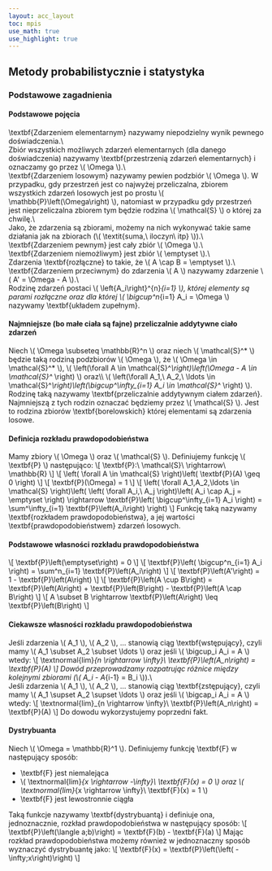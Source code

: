 ```yaml
---
layout: acc_layout
toc: mpis
use_math: true
use_highlight: true
---
```


Metody probabilistycznie i statystyka
---

### Podstawowe zagadnienia
#### Podstawowe pojęcia
\textbf{Zdarzeniem elementarnym} nazywamy niepodzielny wynik pewnego doświadczenia.\\\
Zbiór wszystkich możliwych zdarzeń elementarnych (dla danego doświadczenia) nazywamy \textbf{przestrzenią zdarzeń elementarnych} i oznaczamy go przez \\( \Omega \\).\\\
\textbf{Zdarzeniem losowym} nazywamy pewien podzbiór \\( \Omega \\). W przypadku, gdy przestrzeń jest co najwyżej przeliczalna, zbiorem wszystkich zdarzeń losowych jest po prostu \\( \mathbb{P}\left(\Omega\right) \\), natomiast w przypadku gdy przestrzeń jest nieprzeliczalna zbiorem tym będzie rodzina \\( \mathcal{S} \\) o której za chwilę.\\\
Jako, że zdarzenia są zbiorami, możemy na nich wykonywać takie same działania jak na zbiorach (\\( \textit{suma,\ iloczyn\ itp} \\)).\\\
\textbf{Zdarzeniem pewnym} jest cały zbiór \\( \Omega \\).\\\
\textbf{Zdarzeniem niemożliwym} jest zbiór \\( \emptyset \\).\\\
Zdarzenia \textbf{rozłączne} to takie, że \\( A \cap B = \emptyset \\).\\\
\textbf{Zdarzeniem przeciwnym} do zdarzenia \\( A \\) nazywamy zdarzenie \\( A' = \Omega - A \\).\\\
Rodzinę zdarzeń postaci \\( \left\{A_i\right\}^{n}_{i=1} \\), której elementy są parami rozłączne oraz dla której \\( \bigcup^n_{i=1} A_i = \Omega \\) nazywamy \textbf{układem zupełnym}.

#### Najmniejsze (bo małe ciała są fajne) przeliczalnie addytywne ciało zdarzeń
Niech \\( \Omega \subseteq \mathbb{R}^n \\) oraz niech \\( \mathcal{S}^* \\) będzie taką rodziną podzbiorów \\( \Omega \\), że \\( \Omega \in \mathcal{S}^* \\), \\( \left(\forall A \in \mathcal{S}^*\right)\left(\Omega - A \in \mathcal{S}^* \right) \\) oraz\\\ \\( \left(\forall A_1,\ A_2,\ \ldots \in \mathcal{S}^*\right)\left(\bigcup^\infty_{i=1} A_i \in \mathcal{S}^* \right) \\). Rodzinę taką nazywamy \textbf{przeliczalnie addytywnym ciałem zdarzeń}. Najmniejszą z tych rodzin oznaczać będziemy przez \\( \mathcal{S} \\). Jest to rodzina zbiorów \textbf{borelowskich} której elementami są zdarzenia losowe.

#### Definicja rozkładu prawdopodobieństwa
Mamy zbiory \\( \Omega \\) oraz \\( \mathcal{S} \\). Definiujemy funkcję \\( \textbf{P} \\) następująco:
\\[ \textbf{P}:\ \mathcal{S}\ \rightarrow\ \mathbb{R} \\]
\\[ \left( \forall A \in \mathcal{S} \right)\left( \textbf{P}(A) \geq 0 \right) \\]
\\[ \textbf{P}(\Omega) = 1 \\]
\\[ \left( \forall A_1,A_2,\ldots \in \mathcal{S} \right)\left( \left( \forall A_i,\ A_j \right)\left( A_i \cap A_j = \emptyset \right) \rightarrow \textbf{P}\left( \bigcup^\infty_{i=1} A_i \right) = \sum^\infty_{i=1} \textbf{P}\left(A_i\right) \right) \\]
Funkcję taką nazywamy \textbf{rozkładem prawdopodobieństwa}, a jej wartości \textbf{prawdopodobieństwem} zdarzeń losowych.

#### Podstawowe własności rozkładu prawdopodobieństwa
\\[ \textbf{P}\left(\emptyset\right) = 0 \\]
\\[ \textbf{P}\left( \bigcup^n_{i=1} A_i \right) = \sum^n_{i=1} \textbf{P}\left(A_i\right) \\]
\\[ \textbf{P}\left(A'\right) = 1 - \textbf{P}\left(A\right) \\]
\\[ \textbf{P}\left(A \cup B\right) = \textbf{P}\left(A\right) + \textbf{P}\left(B\right) - \textbf{P}\left(A \cap B\right) \\]
\\[ A \subset B \rightarrow \textbf{P}\left(A\right) \leq \textbf{P}\left(B\right) \\]

#### Ciekawsze własności rozkładu prawdopodobieństwa
Jeśli zdarzenia \\( A_1 \\), \\( A_2 \\), ... stanowią ciąg \textbf{wstępujący}, czyli mamy \\( A_1 \subset A_2 \subset \ldots \\) oraz jeśli \\( \bigcup_i A_i = A \\) wtedy:
\\[ \textnormal{lim}_{n \rightarrow \infty}\ \textbf{P}\left(A_n\right) = \textbf{P}(A) \\]
Dowód przeprowadzamy rozpatrując różnice między kolejnymi zbiorami (\\( A_i - A_{i-1} = B_i \\)).\\\
Jeśli zdarzenia \\( A_1 \\), \\( A_2 \\), ... stanowią ciąg \textbf{zstępujący}, czyli mamy \\( A_1 \supset A_2 \supset \ldots \\) oraz jeśli \\( \bigcap_i A_i = A \\) wtedy:
\\[ \textnormal{lim}_{n \rightarrow \infty}\ \textbf{P}\left(A_n\right) = \textbf{P}(A) \\]
Do dowodu wykorzystujemy poprzedni fakt.

#### Dystrybuanta
Niech \\( \Omega = \mathbb{R}^1 \\). Definiujemy funkcję \textbf{F} w następujący sposób:

* \textbf{F} jest niemalejąca
* \\( \textnormal{lim}_{x \rightarrow -\infty}\ \textbf{F}(x) = 0 \\) oraz \\( \textnormal{lim}_{x \rightarrow \infty}\ \textbf{F}(x) = 1 \\)
* \textbf{F} jest lewostronnie ciągła

Taką funkcje nazywamy \textbf{dystrybuantą} i definiuje ona, jednoznacznie, rozkład prawdopodobieństwa w następujący sposób:
\\[ \textbf{P}\left(\langle a;b)\right) = \textbf{F}(b) - \textbf{F}(a) \\]
Mając rozkład prawdopodobieństwa możemy również w jednoznaczny sposób wyznaczyć dystrybuantę jako:
\\[ \textbf{F}(x) = \textbf{P}\left(\left( -\infty;x\right)\right) \\]

